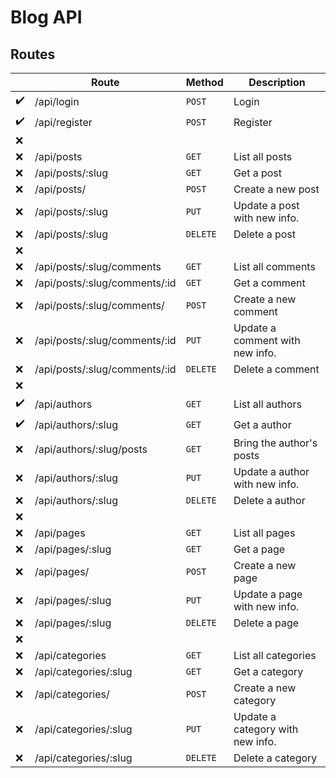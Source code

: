 # Blog API

## Routes

|                    | Route                         | Method   | Description                      |
| ------------------ | ----------------------------- | -------- | -------------------------------- |
| :heavy_check_mark: | /api/login                    | `POST`   | Login                            |
| :heavy_check_mark: | /api/register                 | `POST`   | Register                         |
| :x:                |
| :x:                | /api/posts                    | `GET`    | List all posts                   |
| :x:                | /api/posts/:slug              | `GET`    | Get a post                       |
| :x:                | /api/posts/                   | `POST`   | Create a new post                |
| :x:                | /api/posts/:slug              | `PUT`    | Update a post with new info.     |
| :x:                | /api/posts/:slug              | `DELETE` | Delete a post                    |
| :x:                |
| :x:                | /api/posts/:slug/comments     | `GET`    | List all comments                |
| :x:                | /api/posts/:slug/comments/:id | `GET`    | Get a comment                    |
| :x:                | /api/posts/:slug/comments/    | `POST`   | Create a new comment             |
| :x:                | /api/posts/:slug/comments/:id | `PUT`    | Update a comment with new info.  |
| :x:                | /api/posts/:slug/comments/:id | `DELETE` | Delete a comment                 |
| :x:                |
| :heavy_check_mark: | /api/authors                  | `GET`    | List all authors                 |
| :heavy_check_mark: | /api/authors/:slug            | `GET`    | Get a author                     |
| :x:                | /api/authors/:slug/posts      | `GET`    | Bring the author's posts         |
| :x:                | /api/authors/:slug            | `PUT`    | Update a author with new info.   |
| :x:                | /api/authors/:slug            | `DELETE` | Delete a author                  |
| :x:                |                               |
| :x:                | /api/pages                    | `GET`    | List all pages                   |
| :x:                | /api/pages/:slug              | `GET`    | Get a page                       |
| :x:                | /api/pages/                   | `POST`   | Create a new page                |
| :x:                | /api/pages/:slug              | `PUT`    | Update a page with new info.     |
| :x:                | /api/pages/:slug              | `DELETE` | Delete a page                    |
| :x:                |
| :x:                | /api/categories               | `GET`    | List all categories              |
| :x:                | /api/categories/:slug         | `GET`    | Get a category                   |
| :x:                | /api/categories/              | `POST`   | Create a new category            |
| :x:                | /api/categories/:slug         | `PUT`    | Update a category with new info. |
| :x:                | /api/categories/:slug         | `DELETE` | Delete a category                |
